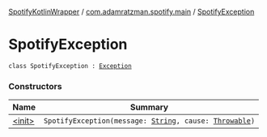 [SpotifyKotlinWrapper](../../index.md) / [com.adamratzman.spotify.main](../index.md) / [SpotifyException](./index.md)

# SpotifyException

`class SpotifyException : `[`Exception`](https://kotlinlang.org/api/latest/jvm/stdlib/kotlin/-exception/index.html)

### Constructors

| Name | Summary |
|---|---|
| [&lt;init&gt;](-init-.md) | `SpotifyException(message: `[`String`](https://kotlinlang.org/api/latest/jvm/stdlib/kotlin/-string/index.html)`, cause: `[`Throwable`](https://kotlinlang.org/api/latest/jvm/stdlib/kotlin/-throwable/index.html)`)` |
